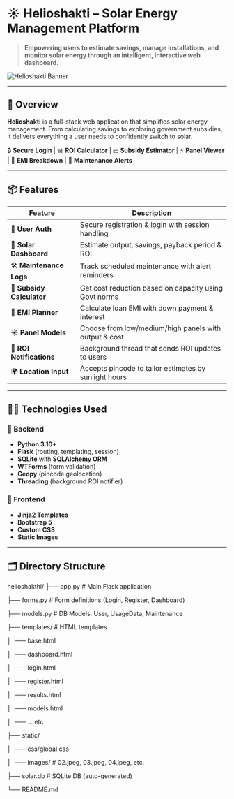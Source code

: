 # ☀️ Helioshakti – Solar Energy Management Platform

> **Empowering users to estimate savings, manage installations, and monitor solar energy through an intelligent, interactive web dashboard.**

![Helioshakti Banner](https://raw.githubusercontent.com/manii5228/helioshakthi/main/static/images/banner.jpg)

---

## 🚀 Overview

**Helioshakti** is a full-stack web application that simplifies solar energy management. From calculating savings to exploring government subsidies, it delivers everything a user needs to confidently switch to solar.

🔒 **Secure Login** | 📊 **ROI Calculator** | 💵 **Subsidy Estimator** | ⚡ **Panel Viewer** | 🧾 **EMI Breakdown** | 🔧 **Maintenance Alerts**

---

## 📦 Features

| Feature                   | Description |
|---------------------------|-------------|
| 🔐 **User Auth**          | Secure registration & login with session handling |
| 🧮 **Solar Dashboard**    | Estimate output, savings, payback period & ROI |
| 🛠️ **Maintenance Logs**  | Track scheduled maintenance with alert reminders |
| 💸 **Subsidy Calculator** | Get cost reduction based on capacity using Govt norms |
| 🏦 **EMI Planner**        | Calculate loan EMI with down payment & interest |
| ☀️ **Panel Models**       | Choose from low/medium/high panels with output & cost |
| 🔁 **ROI Notifications**  | Background thread that sends ROI updates to users |
| 🌍 **Location Input**     | Accepts pincode to tailor estimates by sunlight hours |

---

## 🧑‍💻 Technologies Used

### 🧠 Backend  
- **Python 3.10+**
- **Flask** (routing, templating, session)
- **SQLite** with **SQLAlchemy ORM**
- **WTForms** (form validation)
- **Geopy** (pincode geolocation)
- **Threading** (background ROI notifier)

### 🎨 Frontend  
- **Jinja2 Templates**
- **Bootstrap 5**
- **Custom CSS**
- **Static Images**

---

## 🗂️ Directory Structure
helioshakthi/
├── app.py # Main Flask application

├── forms.py # Form definitions (Login, Register, Dashboard)

├── models.py # DB Models: User, UsageData, Maintenance

├── templates/ # HTML templates

│ ├── base.html

│ ├── dashboard.html

│ ├── login.html

│ ├── register.html

│ ├── results.html

│ ├── models.html

│ └── ... etc

├── static/

│ ├── css/global.css

│ └── images/ # 02.jpeg, 03.jpeg, 04.jpeg, etc.

├── solar.db # SQLite DB (auto-generated)

└── README.md
